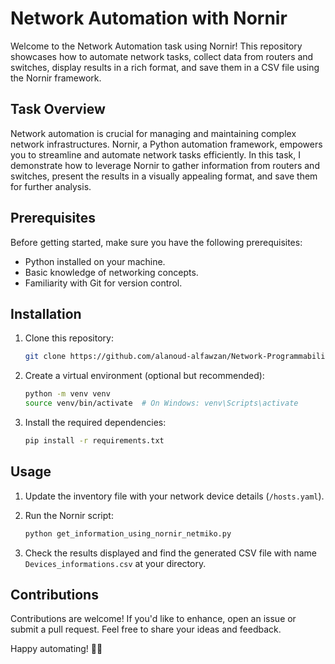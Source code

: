 # Network Automation with Nornir

Welcome to the Network Automation task using Nornir! This repository showcases how to automate network tasks, collect data from routers and switches, display results in a rich format, and save them in a CSV file using the Nornir framework.

## Task Overview

Network automation is crucial for managing and maintaining complex network infrastructures. Nornir, a Python automation framework, empowers you to streamline and automate network tasks efficiently. In this task, I demonstrate how to leverage Nornir to gather information from routers and switches, present the results in a visually appealing format, and save them for further analysis.

## Prerequisites

Before getting started, make sure you have the following prerequisites:

- Python installed on your machine.
- Basic knowledge of networking concepts.
- Familiarity with Git for version control.

## Installation

1. Clone this repository:

    ```bash
    git clone https://github.com/alanoud-alfawzan/Network-Programmability-Nornir.git
    ```

2. Create a virtual environment (optional but recommended):

    ```bash
    python -m venv venv
    source venv/bin/activate  # On Windows: venv\Scripts\activate
    ```

3. Install the required dependencies:

    ```bash
    pip install -r requirements.txt
    ```

## Usage

1. Update the inventory file with your network device details (`/hosts.yaml`).
2. Run the Nornir script:

    ```bash
    python get_information_using_nornir_netmiko.py
    ```

4. Check the results displayed and find the generated CSV file with name `Devices_informations.csv` at your directory.


## Contributions

Contributions are welcome! If you'd like to enhance, open an issue or submit a pull request. Feel free to share your ideas and feedback.

Happy automating! 🚀🌐
